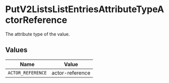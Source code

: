 # PutV2ListsListEntriesAttributeTypeActorReference

The attribute type of the value.


## Values

| Name              | Value             |
| ----------------- | ----------------- |
| `ACTOR_REFERENCE` | actor-reference   |